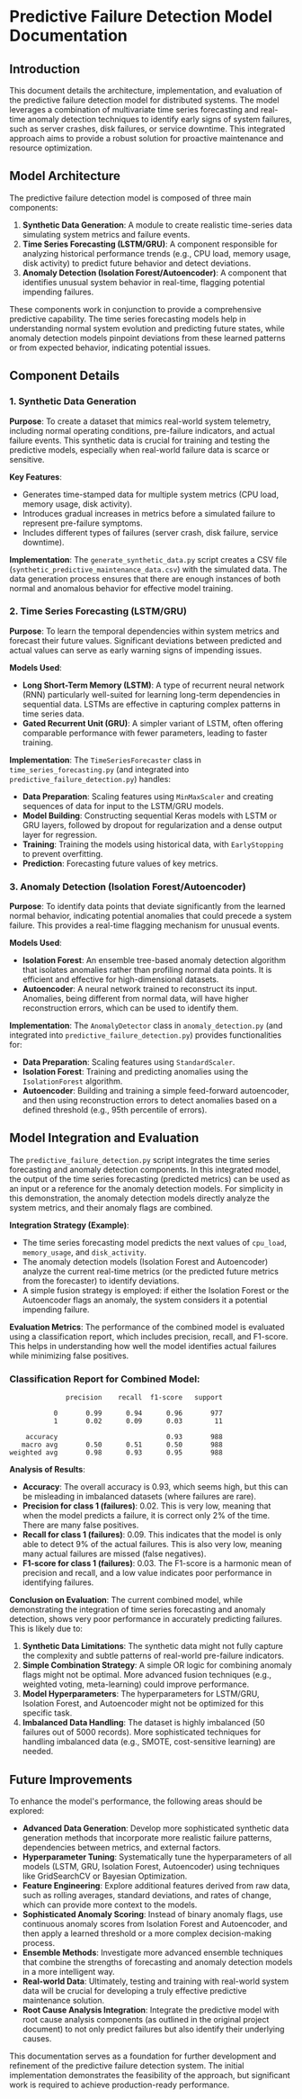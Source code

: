 # Predictive Failure Detection Model Documentation

## Introduction

This document details the architecture, implementation, and evaluation of the predictive failure detection model for distributed systems. The model leverages a combination of multivariate time series forecasting and real-time anomaly detection techniques to identify early signs of system failures, such as server crashes, disk failures, or service downtime. This integrated approach aims to provide a robust solution for proactive maintenance and resource optimization.

## Model Architecture

The predictive failure detection model is composed of three main components:

1.  **Synthetic Data Generation**: A module to create realistic time-series data simulating system metrics and failure events.
2.  **Time Series Forecasting (LSTM/GRU)**: A component responsible for analyzing historical performance trends (e.g., CPU load, memory usage, disk activity) to predict future behavior and detect deviations.
3.  **Anomaly Detection (Isolation Forest/Autoencoder)**: A component that identifies unusual system behavior in real-time, flagging potential impending failures.

These components work in conjunction to provide a comprehensive predictive capability. The time series forecasting models help in understanding normal system evolution and predicting future states, while anomaly detection models pinpoint deviations from these learned patterns or from expected behavior, indicating potential issues.

## Component Details

### 1. Synthetic Data Generation

**Purpose**: To create a dataset that mimics real-world system telemetry, including normal operating conditions, pre-failure indicators, and actual failure events. This synthetic data is crucial for training and testing the predictive models, especially when real-world failure data is scarce or sensitive.

**Key Features**:
-   Generates time-stamped data for multiple system metrics (CPU load, memory usage, disk activity).
-   Introduces gradual increases in metrics before a simulated failure to represent pre-failure symptoms.
-   Includes different types of failures (server crash, disk failure, service downtime).

**Implementation**: The `generate_synthetic_data.py` script creates a CSV file (`synthetic_predictive_maintenance_data.csv`) with the simulated data. The data generation process ensures that there are enough instances of both normal and anomalous behavior for effective model training.

### 2. Time Series Forecasting (LSTM/GRU)

**Purpose**: To learn the temporal dependencies within system metrics and forecast their future values. Significant deviations between predicted and actual values can serve as early warning signs of impending issues.

**Models Used**:
-   **Long Short-Term Memory (LSTM)**: A type of recurrent neural network (RNN) particularly well-suited for learning long-term dependencies in sequential data. LSTMs are effective in capturing complex patterns in time series data.
-   **Gated Recurrent Unit (GRU)**: A simpler variant of LSTM, often offering comparable performance with fewer parameters, leading to faster training.

**Implementation**: The `TimeSeriesForecaster` class in `time_series_forecasting.py` (and integrated into `predictive_failure_detection.py`) handles:
-   **Data Preparation**: Scaling features using `MinMaxScaler` and creating sequences of data for input to the LSTM/GRU models.
-   **Model Building**: Constructing sequential Keras models with LSTM or GRU layers, followed by dropout for regularization and a dense output layer for regression.
-   **Training**: Training the models using historical data, with `EarlyStopping` to prevent overfitting.
-   **Prediction**: Forecasting future values of key metrics.

### 3. Anomaly Detection (Isolation Forest/Autoencoder)

**Purpose**: To identify data points that deviate significantly from the learned normal behavior, indicating potential anomalies that could precede a system failure. This provides a real-time flagging mechanism for unusual events.

**Models Used**:
-   **Isolation Forest**: An ensemble tree-based anomaly detection algorithm that isolates anomalies rather than profiling normal data points. It is efficient and effective for high-dimensional datasets.
-   **Autoencoder**: A neural network trained to reconstruct its input. Anomalies, being different from normal data, will have higher reconstruction errors, which can be used to identify them.

**Implementation**: The `AnomalyDetector` class in `anomaly_detection.py` (and integrated into `predictive_failure_detection.py`) provides functionalities for:
-   **Data Preparation**: Scaling features using `StandardScaler`.
-   **Isolation Forest**: Training and predicting anomalies using the `IsolationForest` algorithm.
-   **Autoencoder**: Building and training a simple feed-forward autoencoder, and then using reconstruction errors to detect anomalies based on a defined threshold (e.g., 95th percentile of errors).

## Model Integration and Evaluation

The `predictive_failure_detection.py` script integrates the time series forecasting and anomaly detection components. In this integrated model, the output of the time series forecasting (predicted metrics) can be used as an input or a reference for the anomaly detection models. For simplicity in this demonstration, the anomaly detection models directly analyze the system metrics, and their anomaly flags are combined.

**Integration Strategy (Example)**:
-   The time series forecasting model predicts the next values of `cpu_load`, `memory_usage`, and `disk_activity`.
-   The anomaly detection models (Isolation Forest and Autoencoder) analyze the current real-time metrics (or the predicted future metrics from the forecaster) to identify deviations.
-   A simple fusion strategy is employed: if either the Isolation Forest or the Autoencoder flags an anomaly, the system considers it a potential impending failure.

**Evaluation Metrics**: The performance of the combined model is evaluated using a classification report, which includes precision, recall, and F1-score. This helps in understanding how well the model identifies actual failures while minimizing false positives.

### Classification Report for Combined Model:
```
              precision    recall  f1-score   support

           0       0.99      0.94      0.96       977
           1       0.02      0.09      0.03        11

    accuracy                           0.93       988
   macro avg       0.50      0.51      0.50       988
weighted avg       0.98      0.93      0.95       988
```

**Analysis of Results**:
-   **Accuracy**: The overall accuracy is 0.93, which seems high, but this can be misleading in imbalanced datasets (where failures are rare).
-   **Precision for class 1 (failures)**: 0.02. This is very low, meaning that when the model predicts a failure, it is correct only 2% of the time. There are many false positives.
-   **Recall for class 1 (failures)**: 0.09. This indicates that the model is only able to detect 9% of the actual failures. This is also very low, meaning many actual failures are missed (false negatives).
-   **F1-score for class 1 (failures)**: 0.03. The F1-score is a harmonic mean of precision and recall, and a low value indicates poor performance in identifying failures.

**Conclusion on Evaluation**: The current combined model, while demonstrating the integration of time series forecasting and anomaly detection, shows very poor performance in accurately predicting failures. This is likely due to:
1.  **Synthetic Data Limitations**: The synthetic data might not fully capture the complexity and subtle patterns of real-world pre-failure indicators.
2.  **Simple Combination Strategy**: A simple OR logic for combining anomaly flags might not be optimal. More advanced fusion techniques (e.g., weighted voting, meta-learning) could improve performance.
3.  **Model Hyperparameters**: The hyperparameters for LSTM/GRU, Isolation Forest, and Autoencoder might not be optimized for this specific task.
4.  **Imbalanced Data Handling**: The dataset is highly imbalanced (50 failures out of 5000 records). More sophisticated techniques for handling imbalanced data (e.g., SMOTE, cost-sensitive learning) are needed.

## Future Improvements

To enhance the model's performance, the following areas should be explored:

-   **Advanced Data Generation**: Develop more sophisticated synthetic data generation methods that incorporate more realistic failure patterns, dependencies between metrics, and external factors.
-   **Hyperparameter Tuning**: Systematically tune the hyperparameters of all models (LSTM, GRU, Isolation Forest, Autoencoder) using techniques like GridSearchCV or Bayesian Optimization.
-   **Feature Engineering**: Explore additional features derived from raw data, such as rolling averages, standard deviations, and rates of change, which can provide more context to the models.
-   **Sophisticated Anomaly Scoring**: Instead of binary anomaly flags, use continuous anomaly scores from Isolation Forest and Autoencoder, and then apply a learned threshold or a more complex decision-making process.
-   **Ensemble Methods**: Investigate more advanced ensemble techniques that combine the strengths of forecasting and anomaly detection models in a more intelligent way.
-   **Real-world Data**: Ultimately, testing and training with real-world system data will be crucial for developing a truly effective predictive maintenance solution.
-   **Root Cause Analysis Integration**: Integrate the predictive model with root cause analysis components (as outlined in the original project document) to not only predict failures but also identify their underlying causes.

This documentation serves as a foundation for further development and refinement of the predictive failure detection system. The initial implementation demonstrates the feasibility of the approach, but significant work is required to achieve production-ready performance.

